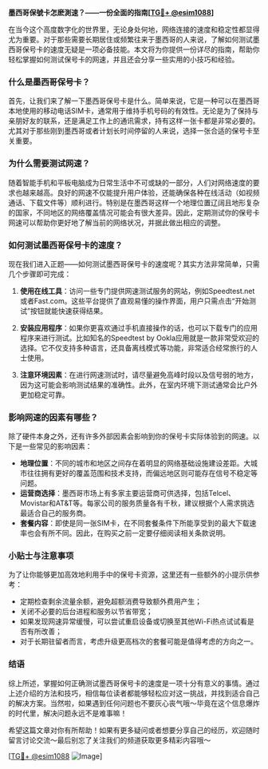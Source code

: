 **墨西哥保號卡怎麽測速？——一份全面的指南[[TG💪+ @esim1088](https://t.me/s/esim1088)]**

在当今这个高度数字化的世界里，无论身处何地，网络连接的速度和稳定性都显得尤为重要。对于那些需要长期居住或频繁往来于墨西哥的人来说，了解如何测试墨西哥保号卡的速度无疑是一项必备技能。本文将为你提供一份详尽的指南，帮助你轻松掌握如何测试保号卡的网速，并且还会分享一些实用的小技巧和经验。

### 什么是墨西哥保号卡？

首先，让我们来了解一下墨西哥保号卡是什么。简单来说，它是一种可以在墨西哥本地使用的移动电话SIM卡，通常用于维持手机号码的有效性。无论是为了保持与亲朋好友的联系，还是满足工作上的通讯需求，持有这样一张卡都是非常必要的。尤其对于那些刚到墨西哥或者计划长时间停留的人来说，选择一张合适的保号卡至关重要。

### 为什么需要测试网速？

随着智能手机和平板电脑成为日常生活中不可或缺的一部分，人们对网络速度的要求也越来越高。良好的网速不仅能提升用户体验，还能确保各种在线活动（如视频通话、下载文件等）顺利进行。特别是在墨西哥这样一个地理位置辽阔且地形复杂的国家，不同地区的网络覆盖情况可能会有很大差异。因此，定期测试你的保号卡网速可以帮助你更好地了解当前的网络状况，并据此做出相应的调整。

### 如何测试墨西哥保号卡的速度？

现在我们进入正题——如何测试墨西哥保号卡的速度呢？其实方法非常简单，只需几个步骤即可完成：

1. **使用在线工具**：访问一些专门提供网速测试服务的网站，例如Speedtest.net或者Fast.com。这些平台提供了直观易懂的操作界面，用户只需点击“开始测试”按钮就能快速获得结果。
   
2. **安装应用程序**：如果你更喜欢通过手机直接操作的话，也可以下载专门的应用程序来进行测试。比如知名的Speedtest by Ookla应用就是一款非常受欢迎的选择。它不仅支持多种语言，还具备离线模式等功能，非常适合经常旅行的人士使用。

3. **注意环境因素**：在进行网速测试时，请尽量避免高峰时段以及信号弱的地方，因为这可能会影响测试结果的准确性。此外，在室内环境下测试通常会比户外更加稳定可靠。

### 影响网速的因素有哪些？

除了硬件本身之外，还有许多外部因素会影响到你的保号卡实际体验到的网速。以下是一些常见的影响因素：
- **地理位置**：不同的城市和地区之间存在着明显的网络基础设施建设差距。大城市往往拥有更好的覆盖范围和技术支持，而偏远地区则可能存在信号不稳定等问题。
- **运营商选择**：墨西哥市场上有多家主要运营商可供选择，包括Telcel、Movistar和AT&T等。每家公司的服务质量各有千秋，建议根据个人需求挑选最适合自己的服务商。
- **套餐内容**：即使是同一张SIM卡，在不同套餐条件下所能享受到的最大下载速率也会有所不同。因此，在购买之前一定要仔细阅读相关条款说明。

### 小贴士与注意事项

为了让你能够更加高效地利用手中的保号卡资源，这里还有一些额外的小提示供参考：
- 定期检查剩余流量余额，避免超额消费导致额外费用产生；
- 关闭不必要的后台进程和服务以节省带宽；
- 如果发现网速异常缓慢，可以尝试重启设备或切换至其他Wi-Fi热点试试看是否有所改善；
- 对于长期驻留者而言，考虑升级更高档次的套餐可能是值得考虑的方向之一。

### 结语

综上所述，掌握如何正确测试墨西哥保号卡的速度是一项十分有意义的事情。通过上述介绍的方法和技巧，相信每位读者都能够轻松应对这一挑战，并找到适合自己的解决方案。当然啦，如果遇到任何问题也不要灰心丧气哦～毕竟在这个信息爆炸的时代里，解决问题永远不是难事嘛！

希望这篇文章对你有所帮助！如果有更多疑问或者想要分享自己的经历，欢迎随时留言讨论交流～最后别忘了关注我们的频道获取更多精彩内容哦～

[[TG💪+ @esim1088](https://t.me/s/esim1088) ![Image](https://i.postimg.cc/4NQfJmqS/Snipaste-2025-05-13-00-14-12.png)]